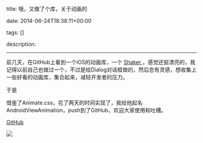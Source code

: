 title: 哦，又做了个库，关于动画的

date: 2014-06-24T18:38:11+00:00

tags: []

description: 

---
前几天，在GitHub上看到一个iOS的动画库，一个 [ Shaker ](https://github.com/ArtFeel/AFViewShaker) ，感觉还挺漂亮的，我记得以前自己也做过一个，不过是给Dialog对话框做的，然后忽有灵感，想收集上一些好看的动画库，集合起来，减轻开发者的压力。 

于是 

借鉴了Animate.css，花了两天的时间实现了，我给他起名AndroidViewAnimation，push到了GitHub，欢迎大家使用和吐槽。 

[ GitHub ](https://github.com/daimajia/AndroidViewAnimations)

![](http://ww3.sinaimg.cn/mw690/610dc034jw1ehnv2r93jpg20bx0kokjl.gif)
